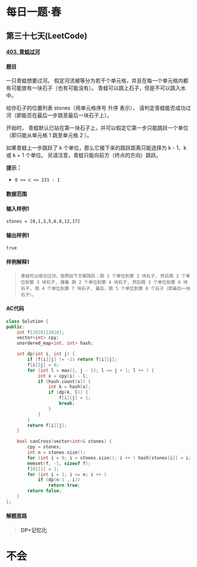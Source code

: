 # 每日一题·春

## 第三十七天(LeetCode)

#### [403. 青蛙过河](https://leetcode-cn.com/problems/frog-jump/)

#### 题目

一只青蛙想要过河。 假定河流被等分为若干个单元格，并且在每一个单元格内都有可能放有一块石子（也有可能没有）。 青蛙可以跳上石子，但是不可以跳入水中。

给你石子的位置列表 stones（用单元格序号 升序 表示）， 请判定青蛙能否成功过河（即能否在最后一步跳至最后一块石子上）。

开始时， 青蛙默认已站在第一块石子上，并可以假定它第一步只能跳跃一个单位（即只能从单元格 1 跳至单元格 2 ）。

如果青蛙上一步跳跃了 k 个单位，那么它接下来的跳跃距离只能选择为 k - 1、k 或 k + 1 个单位。 另请注意，青蛙只能向前方（终点的方向）跳跃。

**提示：**

- `0 <= c <= 231 - 1`

#### 数据范围



#### 输入样例1

```
stones = [0,1,3,5,6,8,12,17]
```

#### 输出样例1

```
true
```

#### 样例解释1

> ```
> 青蛙可以成功过河，按照如下方案跳跃：跳 1 个单位到第 2 块石子, 然后跳 2 个单位到第 3 块石子, 接着 跳 2 个单位到第 4 块石子, 然后跳 3 个单位到第 6 块石子, 跳 4 个单位到第 7 块石子, 最后，跳 5 个单位到第 8 个石子（即最后一块石子）。
> ```

#### AC代码

```c++
class Solution {
public:
    int f[2010][2010];
    vector<int> cpy;
    unordered_map<int, int> hash;

    int dp(int i, int j) {
        if (f[i][j] != -1) return f[i][j];
        f[i][j] = 0;
        for (int l = max(1, j - 1); l <= j + 1; l ++ ) {
            int x = cpy[i] - l;
            if (hash.count(x)) {
                int k = hash[x];
                if (dp(k, l)) {
                    f[i][j] = 1;
                    break;
                }
            }
        }
        return f[i][j];
    }

    bool canCross(vector<int>& stones) {
        cpy = stones;
        int n = stones.size();
        for (int i = 0; i < stones.size(); i ++ ) hash[stones[i]] = i;
        memset(f, -1, sizeof f);
        f[0][1] = 1;
        for (int i = 1; i <= n; i ++ )
            if (dp(n-1 , i))
                return true;
        return false;
    }
};
```

#### 解题思路

> **DP+记忆化**

# 不会

